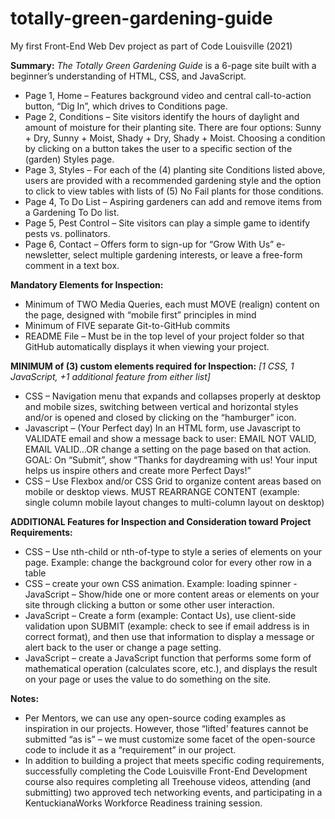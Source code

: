 # totally-green-gardening-guide
My first Front-End Web Dev project as part of Code Louisville (2021)

**Summary:**
*The Totally Green Gardening Guide* is a 6-page site built with a beginner’s understanding of HTML, CSS, and JavaScript. 
- Page 1, Home – Features background video and central call-to-action button, “Dig In”, which drives to Conditions page. 
- Page 2, Conditions – Site visitors identify the hours of daylight and amount of moisture for their planting site. There are four options: Sunny + Dry, Sunny + Moist, Shady + Dry, Shady + Moist. Choosing a condition by clicking on a button takes the user to a specific section of the (garden) Styles page.
- Page 3, Styles – For each of the (4) planting site Conditions listed above, users are provided with a recommended gardening style and the option to click to view tables with lists of (5) No Fail plants for those conditions. 
- Page 4, To Do List – Aspiring gardeners can add and remove items from a Gardening To Do list. 
- Page 5, Pest Control – Site visitors can play a simple game to identify pests vs. pollinators. 
- Page 6, Contact – Offers form to sign-up for “Grow With Us” e-newsletter, select multiple gardening interests, or leave a free-form comment in a text box. 

**Mandatory Elements for Inspection:**
- Minimum of TWO Media Queries, each must MOVE (realign) content on the page, designed with “mobile first” principles in mind 
- Minimum of FIVE separate Git-to-GitHub commits
- README File – Must be in the top level of your project folder so that GitHub automatically displays it when viewing your project. 

**MINIMUM of (3) custom elements required for Inspection:**
*[1 CSS, 1 JavaScript, +1 additional feature from either list]*
- CSS – Navigation menu that expands and collapses properly at desktop and mobile sizes, switching between vertical and horizontal styles and/or is opened and closed by clicking on the “hamburger” icon.
- Javascript – (Your Perfect day) In an HTML form, use Javascript to VALIDATE email and show a message back to user: EMAIL NOT VALID, EMAIL VALID…OR change a setting on the page based on that action. GOAL: On “Submit”, show “Thanks for daydreaming with us! Your input helps us inspire others and create more Perfect Days!”
- CSS – Use Flexbox and/or CSS Grid to organize content areas based on mobile or desktop views. MUST  REARRANGE CONTENT (example: single column mobile layout changes to multi-column layout on desktop)

**ADDITIONAL Features for Inspection and Consideration toward Project Requirements:**
- CSS – Use nth-child or nth-of-type to style a series of elements on your page. Example: change the background color for every other row in a table
- CSS – create your own CSS animation. Example: loading spinner
-JavaScript – Show/hide one or more content areas or elements on your site through clicking a button or some other user interaction.
- JavaScript – Create a form (example: Contact Us), use client-side validation upon SUBMIT (example: check to see if email address is in correct format), and then use that information to display a message or alert back to the user or change a page setting.
- JavaScript – create a JavaScript function that performs some form of mathematical operation (calculates score, etc.), and displays the result on your page or uses the value to do something on the site. 

**Notes:**	
- Per Mentors, we can use any open-source coding examples as inspiration in our projects. However, those “lifted’ features cannot be submitted “as is” – we must customize some facet of the open-source code to include it as a “requirement” in our project.  
- In addition to building a project that meets specific coding requirements, successfully completing the Code Louisville Front-End Development course also requires completing all Treehouse videos, attending (and submitting) two approved tech networking events, and participating in a KentuckianaWorks Workforce Readiness training session.
